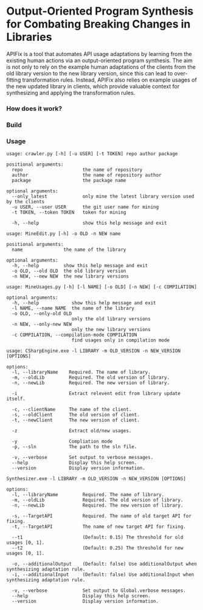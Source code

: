 # Output-Oriented Program Synthesis for Combating Breaking Changes in Libraries #

APIFix is a tool that automates API usage adaptations by learning from the existing human actions via an output-oriented program synthesis. The aim is not only to rely on the example human adaptations of the clients from the old library version
to the new library version, since this can lead to over-fitting transformation rules. Instead, APIFix also relies on
example usages of the new updated library in clients, which provide valuable context for synthesizing and
applying the transformation rules.

### How does it work?


### Build


### Usage

```
usage: crawler.py [-h] [-u USER] [-t TOKEN] repo author package

positional arguments:
  repo                  	the name of repository
  author                	the name of repository author
  package               	the package name

optional arguments:
  --only_latest             only mine the latest library version used by the clients
  -u USER, --user USER  	the git user name for mining
  -t TOKEN, --token TOKEN   token for mining
  
  -h, --help            	show this help message and exit
```

```
usage: MineEdit.py [-h] -o OLD -n NEW name

positional arguments:
  name               the name of the library

optional arguments:
  -h, --help         show this help message and exit
  -o OLD, --old OLD  the old library version
  -n NEW, --new NEW  the new library versions
```

```
usage: MineUsages.py [-h] [-l NAME] [-o OLD] [-n NEW] [-c COMPILATION]

optional arguments:
  -h, --help            show this help message and exit
  -l NAME, --name NAME  the name of the library
  -o OLD, --only-old OLD
                        only the old library versions
  -n NEW, --only-new NEW
                        only the new library versions
  -c COMPILATION, --compilation-mode COMPILATION
                        find usages only in compilation mode
```

```
usage: CSharpEngine.exe -l LIBRARY -m OLD_VERSION -n NEW_VERSION [OPTIONS]

options:
  -l, --libraryName    Required. The name of library.
  -m, --oldLib         Required. The old version of library.
  -n, --newLib         Required. The new version of library.

  -i                   Extract relevent edit from library update itself.

  -c, --clientName     The name of the client.
  -s, --oldClient      The old version of client.
  -t, --newClient      The new version of client.

  -z                   Extract old/new usages.

  -y                   Compliation mode
  -p, --sln            The path to the sln file.

  -v, --verbose        Set output to verbose messages.
  --help               Display this help screen.
  --version            Display version information.
```

```
Synthesizer.exe -l LIBRARY -m OLD_VERSION -n NEW_VERSION [OPTIONS]

options:
  -l, --libraryName         Required. The name of library.
  -m, --oldLib              Required. The old version of library.
  -n, --newLib              Required. The new version of library.

  -s, --TargetAPI           Required. The name of old target API for fixing.
  -t, --TargetAPI           The name of new target API for fixing.

  --t1                      (Default: 0.15) The threshold for old usages [0, 1].
  --t2                      (Default: 0.25) The threshold for new usages [0, 1].

  -o, --additionalOutput    (Default: false) Use additionalOutput when synthesizing adaptation rule.
  -i, --additionalInput     (Default: false) Use additionalInput when synthesizing adaptation rule.

  -v, --verbose             Set output to Global.verbose messages.
  --help                    Display this help screen.
  --version                 Display version information.
```